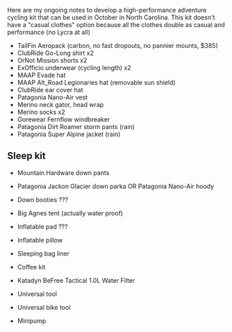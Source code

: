 Here are my ongoing notes to develop a high-performance adventure cycling kit that can be used in October in North Carolina. This kit doesn't have a "casual clothes" option because all the clothes double as casual and performance (no Lycra at all)

- TailFin Aeropack  (carbon, no fast dropouts, no pannier mounts, $385)
- ClubRide Go-Long shirt x2
- OrNot Mission shorts x2
- ExOfficio underwear (cycling length) x2
- MAAP Evade hat
- MAAP Alt_Road Legionaries  hat (removable sun shield)
- ClubRide ear cover hat
- Patagonia Nano-Air vest
- Merino neck gator, head wrap
- Merino socks x2
- Gorewear Fernflow windbreaker
- Patagonia Dirt Roamer storm pants (rain)
- Patagonia Super Alpine jacket (rain)

## Sleep kit

- Mountain Hardware down pants
- Patagonia Jackon Glacier down parka OR Patagonia Nano-Air hoody
- Down booties ???
- Big Agnes tent (actually water proof)
- Inflatable pad ???
- Inflatable pillow
- Sleeping bag liner




- Coffee kit
- Katadyn BeFree Tactical 1.0L Water Filter
- Universal tool
- Universal bike tool
- Minipump